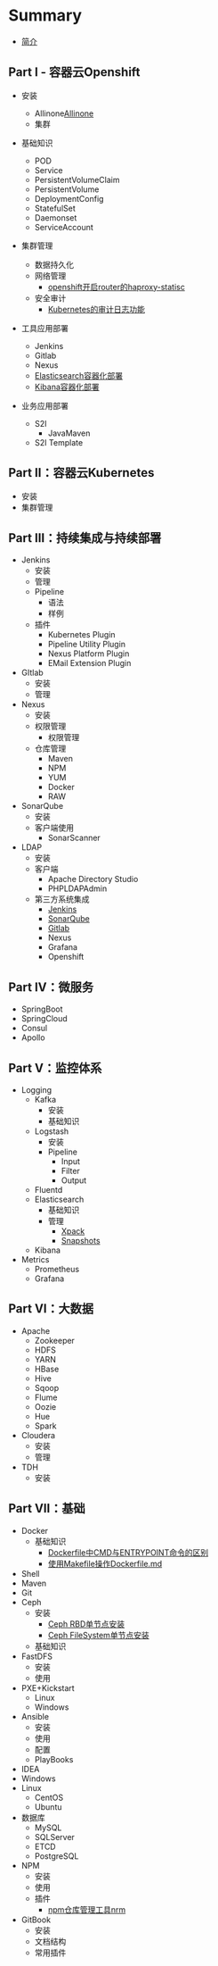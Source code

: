 # Summary

* [简介](README.md)

## Part Ⅰ - 容器云Openshift
* 安装
    * Allinone[Allinone](origin/openshift-allinone安装.md)
    * 集群
* 基础知识
    * POD
    * Service
    * PersistentVolumeClaim
    * PersistentVolume
    * DeploymentConfig
    * StatefulSet
    * Daemonset
    * ServiceAccount
* 集群管理
    * 数据持久化
    * 网络管理
        * [openshift开启router的haproxy-statisc](origin/openshift-开启router的haproxy-statisc.md)
    * 安全审计
        * [Kubernetes的审计日志功能](origin/openshift-kubernetes的审计日志功能.md)

* 工具应用部署
    * Jenkins
    * Gitlab
    * Nexus
    * [Elasticsearch容器化部署](origin/openshift-elasticsearch容器化部署.md)
    * [Kibana容器化部署](origin/openshift-Kibana容器化部署.md)
* 业务应用部署
    * S2I
        * JavaMaven
    * S2I Template

## Part Ⅱ：容器云Kubernetes
* 安装
* 集群管理

## Part Ⅲ：持续集成与持续部署
* Jenkins
    * 安装
    * 管理
    * Pipeline
        * 语法
        * 样例
    * 插件
        * Kubernetes Plugin
        * Pipeline Utility Plugin
        * Nexus Platform Plugin
        * EMail Extension Plugin
* GItlab
    * 安装
    * 管理
* Nexus
    * 安装
    * 权限管理
        * 权限管理
    * 仓库管理
        * Maven
        * NPM
        * YUM
        * Docker
        * RAW
* SonarQube
    * 安装
    * 客户端使用
        * SonarScanner
* LDAP
    * 安装
    * 客户端
        * Apache Directory Studio
        * PHPLDAPAdmin
    * 第三方系统集成
        * [Jenkins](origin/ldap-Jenkins对接LDAP.md)
        * [SonarQube](origin/ldap-SonarQube对接LDAP.md)
        * [Gitlab](origin/ldap-Gitlab对接LDAP.md)
        * Nexus
        * Grafana
        * Openshift

## Part Ⅳ：微服务
* SpringBoot
* SpringCloud
* Consul
* Apollo

## Part Ⅴ：监控体系
* Logging
    * Kafka
        * 安装
        * 基础知识
    * Logstash
        * 安装
        * Pipeline
            * Input
            * Filter
            * Output
    * Fluentd
    * Elasticsearch
        * 基础知识
        * 管理
            * [Xpack](origin/elasticsearch7.1的xpack权限控制.md)
            * [Snapshots](origin/elasticSearch索引的快照备份与恢复.md)
    * Kibana
* Metrics
    * Prometheus
    * Grafana

## Part Ⅵ：大数据
* Apache
    * Zookeeper
    * HDFS
    * YARN
    * HBase
    * Hive
    * Sqoop
    * Flume
    * Oozie
    * Hue
    * Spark
* Cloudera
    * 安装
    * 管理
* TDH
    * 安装

## Part Ⅶ：基础
* Docker
    * 基础知识
      * [Dockerfile中CMD与ENTRYPOINT命令的区别](origin/docker-Dockerfile中CMD与ENTRYPOINT命令的区别.md)
      * [使用Makefile操作Dockerfile.md](origin/docker-使用Makefile操作Dockerfile.md)
* Shell
* Maven
* Git
* Ceph
    * 安装
        * [Ceph RBD单节点安装](origin/ceph-rbd单节点安装.md)
        * [Ceph FileSystem单节点安装](origin/ceph-filesystem单节点安装.md)
    * 基础知识
* FastDFS
    * 安装
    * 使用
* PXE+Kickstart
    * Linux
    * Windows
* Ansible
    * 安装
    * 使用
    * 配置
    * PlayBooks
* IDEA
* Windows
* Linux
    * CentOS
    * Ubuntu
* 数据库
    * MySQL
    * SQLServer
    * ETCD
    * PostgreSQL
* NPM
    * 安装
    * 使用
    * 插件
        * [npm仓库管理工具nrm](origin/npm仓库管理工具nrm.md)
* GitBook
    * 安装
    * 文档结构
    * 常用插件

